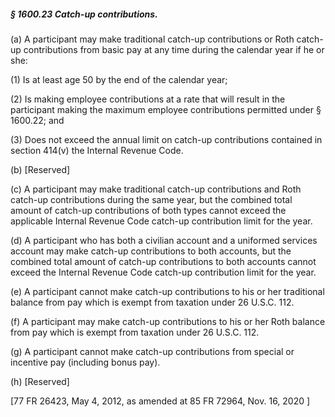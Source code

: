 ##### § 1600.23 Catch-up contributions. #####

(a) A participant may make traditional catch-up contributions or Roth catch-up contributions from basic pay at any time during the calendar year if he or she:

(1) Is at least age 50 by the end of the calendar year;

(2) Is making employee contributions at a rate that will result in the participant making the maximum employee contributions permitted under § 1600.22; and

(3) Does not exceed the annual limit on catch-up contributions contained in section 414(v) the Internal Revenue Code.

(b) [Reserved]

(c) A participant may make traditional catch-up contributions and Roth catch-up contributions during the same year, but the combined total amount of catch-up contributions of both types cannot exceed the applicable Internal Revenue Code catch-up contribution limit for the year.

(d) A participant who has both a civilian account and a uniformed services account may make catch-up contributions to both accounts, but the combined total amount of catch-up contributions to both accounts cannot exceed the Internal Revenue Code catch-up contribution limit for the year.

(e) A participant cannot make catch-up contributions to his or her traditional balance from pay which is exempt from taxation under 26 U.S.C. 112.

(f) A participant may make catch-up contributions to his or her Roth balance from pay which is exempt from taxation under 26 U.S.C. 112.

(g) A participant cannot make catch-up contributions from special or incentive pay (including bonus pay).

(h) [Reserved]

[77 FR 26423, May 4, 2012, as amended at 85 FR 72964, Nov. 16, 2020 ]